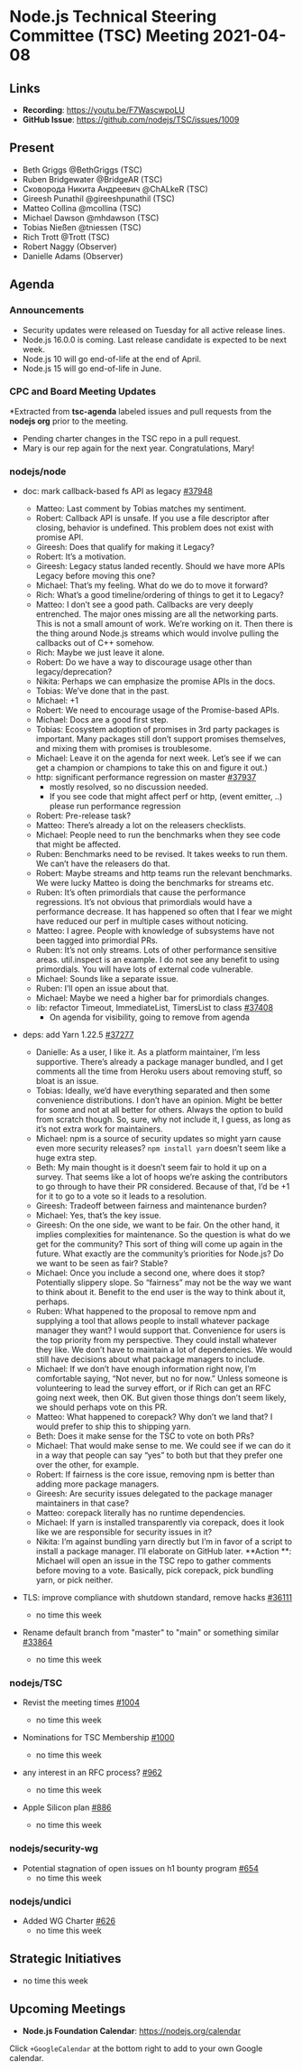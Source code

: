 # Node.js Technical Steering Committee (TSC) Meeting 2021-04-08

## Links

* **Recording**: <https://youtu.be/F7WascwpoLU>
* **GitHub Issue**: <https://github.com/nodejs/TSC/issues/1009>

## Present

* Beth Griggs @BethGriggs (TSC)
* Ruben Bridgewater @BridgeAR (TSC)
* Сковорода Никита Андреевич @ChALkeR (TSC)
* Gireesh Punathil @gireeshpunathil (TSC)
* Matteo Collina @mcollina (TSC)
* Michael Dawson @mhdawson (TSC)
* Tobias Nießen @tniessen (TSC)
* Rich Trott @Trott (TSC)
* Robert Naggy (Observer)
* Danielle Adams (Observer)

## Agenda

### Announcements

* Security updates were released on Tuesday for all active release lines.
* Node.js 16.0.0 is coming. Last release candidate is expected to be next week.
* Node.js 10 will go end-of-life at the end of April.
* Node.js 15 will go end-of-life in June.

### CPC and Board Meeting Updates

*Extracted from **tsc-agenda** labeled issues and pull requests from the **nodejs org** prior to the meeting.

* Pending charter changes in the TSC repo in a pull request.
* Mary is our rep again for the next year. Congratulations, Mary!

### nodejs/node
* doc: mark callback-based fs API as legacy [#37948](https://github.com/nodejs/node/pull/37948)
  * Matteo: Last comment by Tobias matches my sentiment.
  * Robert: Callback API is unsafe. If you use a file descriptor after closing, behavior is undefined. This problem does not exist with promise API.
  * Gireesh: Does that qualify for making it Legacy?
  * Robert: It’s a motivation.
  * Gireesh: Legacy status landed recently. Should we have more APIs Legacy before moving this one?
  * Michael: That’s my feeling. What do we do to move it forward?
  * Rich: What’s a good timeline/ordering of things to get it to Legacy?
  * Matteo: I don’t see a good path. Callbacks are very deeply entrenched. The major ones missing are all the networking parts. This is not a small amount of work. We’re working on it.  Then there is the thing around Node.js streams which would involve pulling the callbacks out of C++ somehow.
  * Rich: Maybe we just leave it alone.
  * Robert: Do we have a way to discourage usage other than legacy/deprecation?
  * Nikita: Perhaps we can emphasize the promise APIs in the docs.
  * Tobias: We’ve done that in the past.
  * Michael: +1
  * Robert: We need to encourage usage of the Promise-based APIs.
  * Michael: Docs are a good first step.
  * Tobias: Ecosystem adoption of promises in 3rd party packages is important. Many packages still don’t support promises themselves, and mixing them with promises is troublesome.
  * Michael: Leave it on the agenda for next week. Let’s see if we can get a champion or champions to take this on and figure it out.)
  * http: significant performance regression on master [#37937](https://github.com/nodejs/node/issues/37937)
    * mostly resolved, so no discussion needed.
    * If you see code that might affect perf or http, (event emitter, ..) please run performance
      regression
  * Robert: Pre-release task?
  * Matteo: There’s already a lot on the releasers checklists.
  * Michael: People need to run the benchmarks when they see code that might be affected.
  * Ruben: Benchmarks need to be revised. It takes weeks to run them. We can’t have the releasers do that.
  * Robert: Maybe streams and http teams run the relevant benchmarks. We were lucky Matteo is doing the benchmarks for streams etc.
  * Ruben: It’s often primordials that cause the performance regressions. It’s not obvious that primordials would have a performance decrease. It has happened so often that I fear we might have reduced our perf in multiple cases without noticing.
  * Matteo: I agree. People with knowledge of subsystems have not been tagged into primordial PRs.
  * Ruben: It’s not only streams. Lots of other performance sensitive areas. util.inspect is an example. I do not see any benefit to using primordials. You will have lots of external code vulnerable.
  * Michael: Sounds like a separate issue.
  * Ruben: I’ll open an issue about that.
  * Michael: Maybe we need a higher bar for primordials changes.
  * lib: refactor Timeout, ImmediateList, TimersList to class [#37408](https://github.com/nodejs/node/pull/37408)
    * On agenda for visibility, going to remove from agenda

* deps: add Yarn 1.22.5 [#37277](https://github.com/nodejs/node/pull/37277)
  * Danielle: As a user, I like it. As a platform maintainer, I’m less supportive. There’s already a package manager bundled, and I get comments all the time from Heroku users about removing stuff, so bloat is an issue.
  * Tobias: Ideally, we’d have everything separated and then some convenience distributions. I don’t have an opinion. Might be better for some and not at all better for others. Always the option to build from scratch though. So, sure, why not include it, I guess, as long as it’s not extra work for maintainers.
  * Michael: npm is a source of security updates so might yarn cause even more security releases? `npm install yarn` doesn’t seem like a huge extra step.
  * Beth: My main thought is it doesn’t seem fair to hold it up on a survey. That seems like a lot of hoops we’re asking the contributors to go through to have their PR considered. Because of that, I’d be +1 for it to go to a vote so it leads to a resolution.
  * Gireesh: Tradeoff between fairness and maintenance burden?
  * Michael: Yes, that’s the key issue.
  * Gireesh: On the one side, we want to be fair. On the other hand, it implies complexities for maintenance. So the question is what do we get for the community? This sort of thing will come up again in the future. What exactly are the community’s priorities for Node.js? Do we want to be seen as fair? Stable?
  * Michael: Once you include a second one, where does it stop? Potentially slippery slope. So “fairness” may not be the way we want to think about it. Benefit to the end user is the way to think about it, perhaps.
  * Ruben: What happened to the proposal to remove npm and supplying a tool that allows people to install whatever package manager they want? I would support that. Convenience for users is the top priority from my perspective. They could install whatever they like. We don’t have to maintain a lot of dependencies. We would still have decisions about what package managers to include.
  * Michael: If we don’t have enough information right now, I’m comfortable saying, “Not never, but no for now.” Unless someone is volunteering to lead the survey effort, or if Rich can get an RFC going next week, then OK. But given those things don’t seem likely, we should perhaps vote on this PR.
  * Matteo: What happened to corepack? Why don’t we land that? I would prefer to ship this to shipping yarn.
  * Beth: Does it make sense for the TSC to vote on both PRs?
  * Michael: That would make sense to me. We could see if we can do it in a way that people can say “yes” to both but that they prefer one over the other, for example.
  * Robert: If fairness is the core issue, removing npm is better than adding more package managers.
  * Gireesh: Are security issues delegated to the package manager maintainers in that case?
  * Matteo: corepack literally has no runtime dependencies.
  * Michael: If yarn is installed transparently via corepack, does it look like we are responsible for security issues in it?
  * Nikita: I’m against bundling yarn directly but I’m in favor of a script to install a package manager. I’ll elaborate on GitHub later.
  **Action  **: Michael will open an issue in the TSC repo to gather comments before moving to a vote. Basically, pick corepack, pick bundling yarn, or pick neither.

* TLS: improve compliance with shutdown standard, remove hacks [#36111](https://github.com/nodejs/node/pull/36111)
  * no time this week

* Rename default branch from "master" to "main" or something similar [#33864](https://github.com/nodejs/node/issues/33864)
  * no time this week

### nodejs/TSC

* Revist the meeting times [#1004](https://github.com/nodejs/TSC/issues/1004)
  * no time this week

* Nominations for TSC Membership [#1000](https://github.com/nodejs/TSC/issues/1000)
  * no time this week

* any interest in an RFC process? [#962](https://github.com/nodejs/TSC/issues/962)
  * no time this week

* Apple Silicon plan [#886](https://github.com/nodejs/TSC/issues/886)
  * no time this week

### nodejs/security-wg

* Potential stagnation of open issues on h1 bounty program [#654](https://github.com/nodejs/security-wg/issues/654)
  * no time this week

### nodejs/undici

* Added WG Charter [#626](https://github.com/nodejs/undici/pull/626)
  * no time this week

## Strategic Initiatives
* no time this week

## Upcoming Meetings

* **Node.js Foundation Calendar**: <https://nodejs.org/calendar>

Click `+GoogleCalendar` at the bottom right to add to your own Google calendar.
